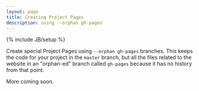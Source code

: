 ```yaml
---
layout: page
title: Creating Project Pages 
description: using --orphan gh-pages
---
```

{% include JB/setup %}

Create special Project Pages using `--orphan gh-pages` branches. This keeps the code for your project in the `master` branch, but all the files related to the website in an "orphan-ed" branch called `gh-pages` because it has no history from that point.  

More coming soon. 